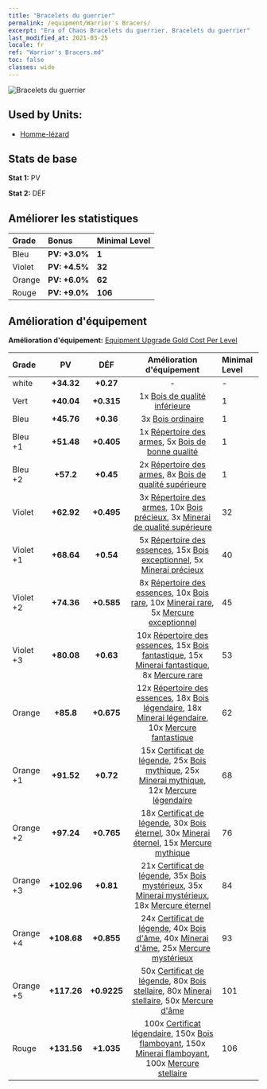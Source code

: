 ```yaml
---
title: "Bracelets du guerrier"
permalink: /equipment/Warrior's Bracers/
excerpt: "Era of Chaos Bracelets du guerrier. Bracelets du guerrier"
last_modified_at: 2021-03-25
locale: fr
ref: "Warrior's Bracers.md"
toc: false
classes: wide
---
```


  ![Bracelets du guerrier](/images/e/e_8022.png)

## Used by Units:

* [Homme-lézard](/fr/units/Lizardman/) 


## Stats de base
 **Stat 1:** PV

 **Stat 2:** DÉF

## Améliorer les statistiques

  |     Grade    |   Bonus | Minimal Level | 
  |:-------------|:--------|:--------------| 
  | Bleu | **PV: +3.0%** | **1** | 
  | Violet | **PV: +4.5%** | **32** | 
  | Orange | **PV: +6.0%** | **62** | 
  | Rouge | **PV: +9.0%** | **106** | 


## Amélioration d'équipement
 **Amélioration d'équipement:** [Equipment Upgrade Gold Cost Per Level](/equipment/EquipmentUpgradeCostPerLevel/) 

  |          Grade      | PV | DÉF | Amélioration d'équipement | Minimal Level |
  |:--------------------|:---------:|:---------:|:----------------:|:--------------|
  | white | **+34.32** | **+0.27** | - | - |
  | Vert | **+40.04** | **+0.315** | 1x [Bois de qualité inférieure](/fr/Items/mat_1/) | 1 |
  | Bleu | **+45.76** | **+0.36** | 3x [Bois ordinaire](/fr/Items/mat_7/) | 1 |
  | Bleu +1 | **+51.48** | **+0.405** | 1x [Répertoire des armes](/fr/Items/mat_18/), 5x [Bois de bonne qualité](/fr/Items/mat_13/) | 1 |
  | Bleu +2 | **+57.2** | **+0.45** | 2x [Répertoire des armes](/fr/Items/mat_25/), 8x [Bois de qualité supérieure](/fr/Items/mat_20/) | 1 |
  | Violet | **+62.92** | **+0.495** | 3x [Répertoire des armes](/fr/Items/mat_32/), 10x [Bois précieux](/fr/Items/mat_27/), 3x [Minerai de qualité supérieure](/fr/Items/mat_19/) | 32 |
  | Violet +1 | **+68.64** | **+0.54** | 5x [Répertoire des essences](/fr/Items/mat_39/), 15x [Bois exceptionnel](/fr/Items/mat_34/), 5x [Minerai précieux](/fr/Items/mat_26/) | 40 |
  | Violet +2 | **+74.36** | **+0.585** | 8x [Répertoire des essences](/fr/Items/mat_46/), 10x [Bois rare](/fr/Items/mat_41/), 10x [Minerai rare](/fr/Items/mat_40/), 5x [Mercure exceptionnel](/fr/Items/mat_35/) | 45 |
  | Violet +3 | **+80.08** | **+0.63** | 10x [Répertoire des essences](/fr/Items/mat_53/), 15x [Bois fantastique](/fr/Items/mat_48/), 15x [Minerai fantastique](/fr/Items/mat_47/), 8x [Mercure rare](/fr/Items/mat_42/) | 53 |
  | Orange | **+85.8** | **+0.675** | 12x [Répertoire des essences](/fr/Items/mat_60/), 18x [Bois légendaire](/fr/Items/mat_55/), 18x [Minerai légendaire](/fr/Items/mat_54/), 10x [Mercure fantastique](/fr/Items/mat_49/) | 62 |
  | Orange +1 | **+91.52** | **+0.72** | 15x [Certificat de légende](/fr/Items/mat_67/), 25x [Bois mythique](/fr/Items/mat_62/), 25x [Minerai mythique](/fr/Items/mat_61/), 12x [Mercure légendaire](/fr/Items/mat_56/) | 68 |
  | Orange +2 | **+97.24** | **+0.765** | 18x [Certificat de légende](/fr/Items/mat_74/), 30x [Bois éternel](/fr/Items/mat_69/), 30x [Minerai éternel](/fr/Items/mat_68/), 15x [Mercure mythique](/fr/Items/mat_63/) | 76 |
  | Orange +3 | **+102.96** | **+0.81** | 21x [Certificat de légende](/fr/Items/mat_81/), 35x [Bois mystérieux](/fr/Items/mat_76/), 35x [Minerai mystérieux](/fr/Items/mat_75/), 18x [Mercure éternel](/fr/Items/mat_70/) | 84 |
  | Orange +4 | **+108.68** | **+0.855** | 24x [Certificat de légende](/fr/Items/mat_88/), 40x [Bois d'âme](/fr/Items/mat_83/), 40x [Minerai d'âme](/fr/Items/mat_82/), 25x [Mercure mystérieux](/fr/Items/mat_77/) | 93 |
  | Orange +5 | **+117.26** | **+0.9225** | 50x [Certificat de légende](/fr/Items/mat_95/), 80x [Bois stellaire](/fr/Items/mat_90/), 80x [Minerai stellaire](/fr/Items/mat_89/), 50x [Mercure d'âme](/fr/Items/mat_84/) | 101 |
  | Rouge | **+131.56** | **+1.035** | 100x [Certificat légendaire](/fr/Items/mat_102/), 150x [Bois flamboyant](/fr/Items/mat_97/), 150x [Minerai flamboyant](/fr/Items/mat_96/), 100x [Mercure stellaire](/fr/Items/mat_91/) | 106 |

